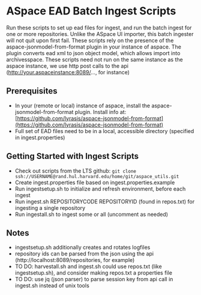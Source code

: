 # ASpace EAD Batch Ingest Scripts

Run these scripts to set up ead files for ingest, and run the batch ingest for one or more repositories. 
Unlike the ASpace UI importer, this batch ingester will not quit upon first fail.
These scripts rely on the presence of the aspace-jsonmodel-from-format plugin in your instance of aspace.
The plugin converts ead xml to json object model, which allows import into archivesspace. These scripts need not run on the same instance as the aspace instance, we use http post calls to the api (http://your.aspaceinstance:8089/..., for instance)

## Prerequisites
- In your (remote or local) instance of aspace, install the aspace-jsonmodel-from-format plugin. Install info at:
[https://github.com/lyrasis/aspace-jsonmodel-from-format](https://github.com/lyrasis/aspace-jsonmodel-from-format)
- Full set of EAD files need to be in a local, accessible directory (specified in ingest.properties)
## Getting Started with Ingest Scripts
- Check out scripts from the LTS github: `git clone ssh://USERNAME@rand.hul.harvard.edu/home/git/aspace_utils.git`
- Create ingest.properties file based on ingest.properties.example
- Run ingestsetup.sh to initialize and refresh environment, before each ingest
- Run ingest.sh REPOSITORYCODE REPOSITORYID (found in repos.txt) for ingesting a single repository
- Run ingestall.sh to ingest some or all (uncomment as  needed)

## Notes
- ingestsetup.sh additionally creates and rotates logfiles
- repository ids can be parsed from the json using the api (http://localhost:8089/repositories, for example)
- TO DO: harvestall.sh and ingest.sh could use repos.txt (like ingestsetup.sh), and consider making repos.txt a properties file
- TO DO: use jq (json parser) to parse session key from api call in ingest.sh instead of unix tools
